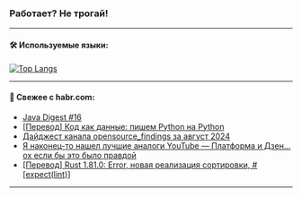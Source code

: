 ### Работает? Не трогай!

---
<!--
#### 🛠️ Technical stack:

![Java](https://img.shields.io/badge/Java-informational?logo=Oracle&style=flat&logoColor=white&color=FF4500)
![Kotlin](https://img.shields.io/badge/Kotlin-informational?logo=Kotlin&style=flat&logoColor=white&color=774D97)
![TS](https://img.shields.io/badge/TypeScript-informational?logo=typeScript&style=flat&logoColor=black&color=017acc)
![Python](https://img.shields.io/badge/Python-informational?logo=Python&style=flat&logoColor=black&color=ffdd54) <br>
![Spring](https://img.shields.io/badge/Spring-informational?logo=Spring&style=flat&logoColor=white&color=6DB33F) 
![SpringBoot](https://img.shields.io/badge/SpringBoot-informational?logo=SpringBoot&style=flat&logoColor=white&color=6DB33F)
![Nest](https://img.shields.io/badge/NestJS-informational?logo=NestJS&style=flat&logoColor=white&color=E0234E) 
![NodeJS](https://img.shields.io/badge/NodeJS-informational?logo=node.js&style=flat&logoColor=white&color=70A760)<br>
![PostgreSQL](https://img.shields.io/badge/PostgreSQL-informational?logo=PostgreSQL&style=flat&logoColor=white&color=DAA520)
![MongoDB](https://img.shields.io/badge/MongoDB-informational?logo=MongoDB&style=flat&logoColor=white&color=870000)
![Apache](https://img.shields.io/badge/Apache-informational?logo=apache&style=flat&logoColor=white&color=f74e28)

___ 
-->

#### 🛠️ Используемые языки:

[![Top Langs](https://github-readme-stats-u2qms2cxw-advtsettinggmailcoms-projects.vercel.app/api/top-langs/?username=zloylis&langs_count=10&hide_title=true&title_color=e6edf3&size_weight=0.5&count_weight=0.5&layout=compact&hide_progress=true&hide_border=true&theme=dracula)](https://github.com/zloylis)

<!---


####  :octocat:&nbsp;&nbsp; Статистика:

![GitHub stats](https://github-readme-stats-u2qms2cxw-advtsettinggmailcoms-projects.vercel.app/api?username=zloylis&show_icons=true&hide_border=true&theme=dracula&title_color=e6edf3&include_all_commits=true&count_private=true&hide_rank=false&hide_title=true&rank_icon=github)
-->
---

#### 💬 Свежее с habr.com:

<!-- BLOG-POST-LIST:START -->
- [Java Digest #16](https://habr.com/ru/companies/tbank/articles/841364/?utm_source=habrahabr&utm_medium=rss&utm_campaign=841364)
- [[Перевод] Код как данные: пишем Python на Python](https://habr.com/ru/companies/sportmaster_lab/articles/841390/?utm_source=habrahabr&utm_medium=rss&utm_campaign=841390)
- [Дайджест канала opensource_findings за август 2024](https://habr.com/ru/articles/841388/?utm_source=habrahabr&utm_medium=rss&utm_campaign=841388)
- [Я наконец-то нашел лучшие аналоги YouTube — Платформа и Дзен… ох если бы это было правдой](https://habr.com/ru/articles/841238/?utm_source=habrahabr&utm_medium=rss&utm_campaign=841238)
- [[Перевод] Rust 1.81.0: Error, новая реализация сортировки, #[expect&lpar;lint&rpar;]](https://habr.com/ru/articles/841366/?utm_source=habrahabr&utm_medium=rss&utm_campaign=841366)
<!-- BLOG-POST-LIST:END -->

---
